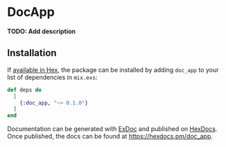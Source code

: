 # DocApp

**TODO: Add description**

## Installation

If [available in Hex](https://hex.pm/docs/publish), the package can be installed
by adding `doc_app` to your list of dependencies in `mix.exs`:

```elixir
def deps do
  [
    {:doc_app, "~> 0.1.0"}
  ]
end
```

Documentation can be generated with [ExDoc](https://github.com/elixir-lang/ex_doc)
and published on [HexDocs](https://hexdocs.pm). Once published, the docs can
be found at <https://hexdocs.pm/doc_app>.

